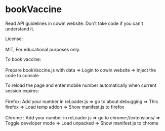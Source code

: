 # bookVaccine

Read API guidelines in cowin website.
Don't take code if you can't understand it.

License: <br>  
MIT, For educational purposes only.

To book vaccine: <br>  
Prepare bookVaccine.js with data => Login to cowin website => Inject the code to console

To reload the page and enter mobile number automatically when current session expires: <br>  
Firefox: Add your number in reLoader.js => go to about:debugging  => This firefox => Load temp addon => Show manifest.js to firefox <br>  
Chrome : Add your number in reLoader.js => go to chrome://extensions/ => Toggle developer mode => Load unpacked => Show manifest.js to chrome
